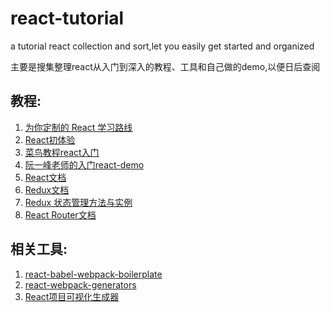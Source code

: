 # react-tutorial
a tutorial react collection and sort,let you easily get started and organized

主要是搜集整理react从入门到深入的教程、工具和自己做的demo,以便日后查阅
## 教程:
1. [为你定制的 React 学习路线](http://geek.csdn.net/news/detail/88222)
2. [React初体验](http://hustlzp.com/post/2016/03/react-first-blood)
3. [菜鸟教程react入门](http://www.runoob.com/react/react-tutorial.html)
4. [阮一峰老师的入门react-demo](https://github.com/cllgeek/react-demos)
5. [React文档](http://reactjs.cn/react/docs/getting-started.html)
6. [Redux文档](http://cn.redux.js.org/index.html)
7. [Redux 状态管理方法与实例](https://segmentfault.com/a/1190000005933397)
7. [React Router文档](http://react-guide.github.io/react-router-cn/)

## 相关工具:
1. [react-babel-webpack-boilerplate](https://github.com/ruanyf/react-babel-webpack-boilerplate)
2. [react-webpack-generators](https://github.com/react-webpack-generators/generator-react-webpack)
3. [React项目可视化生成器](http://www.overreact.io/)
